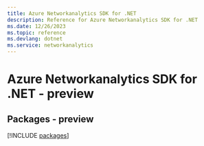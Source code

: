 ```yaml
---
title: Azure Networkanalytics SDK for .NET
description: Reference for Azure Networkanalytics SDK for .NET
ms.date: 12/26/2023
ms.topic: reference
ms.devlang: dotnet
ms.service: networkanalytics
---
```

# Azure Networkanalytics SDK for .NET - preview
## Packages - preview
[!INCLUDE [packages](networkanalytics-index.md)]